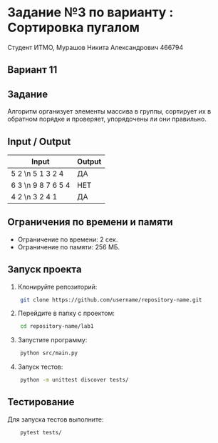 # Задание №3 по варианту : Сортировка пугалом
Студент ИТМО, Мурашов Никита Александрович 466794

## Вариант 11

## Задание
Алгоритм организует элементы массива в группы, сортирует их в обратном порядке и проверяет, упорядочены ли они правильно.

## Input / Output

| Input    | Output |
|----------|--------|
| 5 2 \n 5 1 3 2 4 | ДА |
| 6 3 \n 9 8 7 6 5 4 | НЕТ |
| 4 2 \n 3 2 4 1 | ДА |

## Ограничения по времени и памяти

- Ограничение по времени: 2 сек.
- Ограничение по памяти: 256 МБ.

## Запуск проекта

1. Клонируйте репозиторий:
```bash
    git clone https://github.com/username/repository-name.git
```
2. Перейдите в папку с проектом:
```bash
    cd repository-name/lab1
```
3. Запустите программу:
```bash
    python src/main.py
```
4. Запуск тестов:
```bash
    python -m unittest discover tests/
```
## Тестирование
Для запуска тестов выполните:
```bash
    pytest tests/
```
